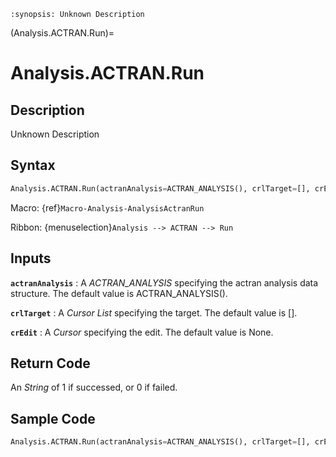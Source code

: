 ```{module} Analysis.ACTRAN.Run()
:synopsis: Unknown Description
```

(Analysis.ACTRAN.Run)=

# Analysis.ACTRAN.Run

## Description

Unknown Description

## Syntax

```python
Analysis.ACTRAN.Run(actranAnalysis=ACTRAN_ANALYSIS(), crlTarget=[], crEdit=None)
```

Macro: {ref}`Macro-Analysis-AnalysisActranRun`

Ribbon: {menuselection}`Analysis --> ACTRAN --> Run`

## Inputs

**`actranAnalysis`**
: A _ACTRAN_ANALYSIS_ specifying the actran analysis data structure. The default value is ACTRAN_ANALYSIS().

**`crlTarget`**
: A _Cursor List_ specifying the target. The default value is [].

**`crEdit`**
: A _Cursor_ specifying the edit. The default value is None.

## Return Code

An _String_ of 1 if successed, or 0 if failed.

## Sample Code

```python
Analysis.ACTRAN.Run(actranAnalysis=ACTRAN_ANALYSIS(), crlTarget=[], crEdit=None)
```
